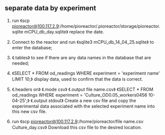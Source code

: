## **separate data by experiment**
1. run 《scp pioreactor@100.117.2.9:/home/pioreactor/.pioreactor/storage/pioreactor.sqlite mCPU_db_day.sqlite》 replace the date.

2. Connect to the reactor and run 《sqlite3 mCPU_db_14_04_25.sqlite》 to enter the database; 

3. 《.tables》 to see if there are any data names in the database that are needed; 

4. 《SELECT *
    FROM od_readings 
    WHERE experiment = 'experiment name' 
    LIMIT 10;》 display data, used to confirm that the data is correct.

5. 《.headers on》
   《.mode csv》
   《.output file name.csv》
   《SELECT * FROM od_readings WHERE experiment = 'Culture_OD0.05_workers0456 10-04-25';》
   《.output stdout》 Create a new csv file and copy the experimental data associated with the selected experiment name into this new csv file.

6. run 《scp pioreactor@100.117.2.9:/home/pioreactor/file name.csv Culture_day.csv》 Download this csv file to the desired location.
